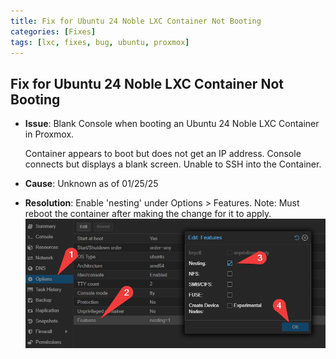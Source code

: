 ```yaml
---
title: Fix for Ubuntu 24 Noble LXC Container Not Booting
categories: [Fixes]
tags: [lxc, fixes, bug, ubuntu, proxmox]
---
```


## Fix for Ubuntu 24 Noble LXC Container Not Booting

- **Issue**: Blank Console when booting an Ubuntu 24 Noble LXC Container in Proxmox.

  Container appears to boot but does not get an IP address.
  Console connects but displays a blank screen.
  Unable to SSH into the Container.

- **Cause**: Unknown as of 01/25/25

- **Resolution**: Enable 'nesting' under Options > Features.
  Note: Must reboot the container after making the change for it to apply.
  ![alt text](assets/img/2025-01-23-NobleLXCFix/Blazewake_-_Proxmox_Virtual_Environment_-_Google_C_20250125-1819.png)
